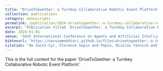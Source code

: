 ```yaml
---
title: "DriveToGaether: a Turnkey Collaborative Robotic Event Platform"
collection: publications
category: manuscripts
permalink: /publication/2024-drivetogaether:-a-turnkey-collaborative-robotic-event-platform
excerpt: "Publication titled 'DriveToGaether: a Turnkey Collaborative Robotic Event Platform' by de Saint-Cyr, Florence Dupin and Pepin, Nicolas Yannick and Mokhtari, Nassim and Morignot, Philippe and Vianey, Julien and Bosser, Anne-Gwenn and Ermakova, Liana."
date: 2024-01-01
venue: "16th International Conference on Agents and Artificial Intelligence (ICAART 2024)"
bibtexurl: "https://nassimmokhtari.github.io/files\drivetogaether:-a-turnkey-collaborative-robotic-event-platform.bib"
citation: "de Saint-Cyr, Florence Dupin and Pepin, Nicolas Yannick and Mokhtari, Nassim and Morignot, Philippe and Vianey, Julien and Bosser, Anne-Gwenn and Ermakova, Liana (2024). &quot;DriveToGaether: a Turnkey Collaborative Robotic Event Platform.&quot; <i>16th International Conference on Agents and Artificial Intelligence (ICAART 2024)</i>."
---
```

This is the full content for the paper 'DriveToGaether: a Turnkey Collaborative Robotic Event Platform'.
